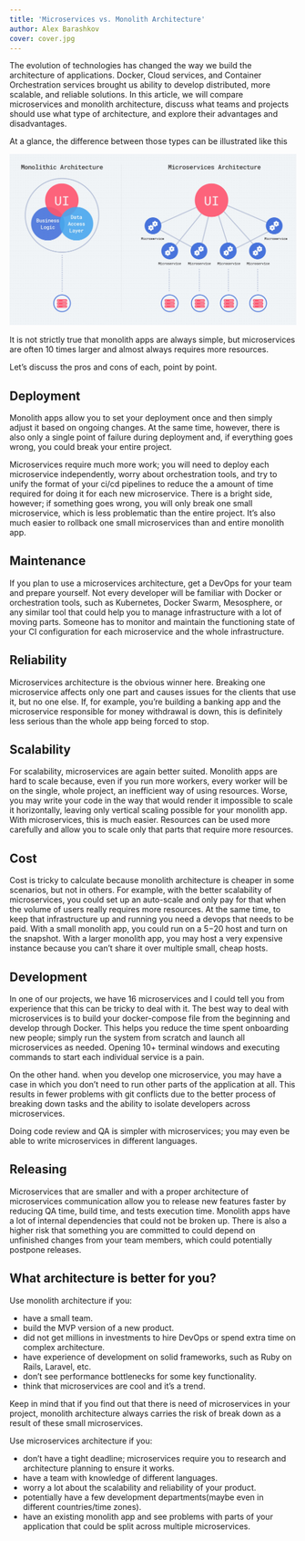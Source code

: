 ```yaml
---
title: 'Microservices vs. Monolith Architecture'
author: Alex Barashkov
cover: cover.jpg
---
```


The evolution of technologies has changed the way we build the architecture of applications. Docker, Cloud services, and Container Orchestration services brought us ability to develop distributed, more scalable, and reliable solutions. In this article, we will compare microservices and monolith architecture, discuss what teams and projects should use what type of architecture, and explore their advantages and disadvantages.

At a glance, the difference between those types can be illustrated like this

![GATSBY_EMPTY_ALT](micro1.jpg)

It is not strictly true that monolith apps are always simple, but microservices are often 10 times larger and almost always requires more resources.

Let’s discuss the pros and cons of each, point by point.

## Deployment

Monolith apps allow you to set your deployment once and then simply adjust it based on ongoing changes. At the same time, however, there is also only a single point of failure during deployment and, if everything goes wrong, you could break your entire project.

Microservices require much more work; you will need to deploy each microservice independently, worry about orchestration tools, and try to unify the format of your ci/cd pipelines to reduce the a amount of time required for doing it for each new microservice. There is a bright side, however; if something goes wrong, you will only break one small microservice, which is less problematic than the entire project. It’s also much easier to rollback one small microservices than and entire monolith app.

## Maintenance

If you plan to use a microservices architecture, get a DevOps for your team and prepare yourself. Not every developer will be familiar with Docker or orchestration tools, such as Kubernetes, Docker Swarm, Mesosphere, or any similar tool that could help you to manage infrastructure with a lot of moving parts. Someone has to monitor and maintain the functioning state of your CI configuration for each microservice and the whole infrastructure.

## Reliability

Microservices architecture is the obvious winner here. Breaking one microservice affects only one part and causes issues for the clients that use it, but no one else. If, for example, you’re building a banking app and the microservice responsible for money withdrawal is down, this is definitely less serious than the whole app being forced to stop.

## Scalability

For scalability, microservices are again better suited. Monolith apps are hard to scale because, even if you run more workers, every worker will be on the single, whole project, an inefficient way of using resources. Worse, you may write your code in the way that would render it impossible to scale it horizontally, leaving only vertical scaling possible for your monolith app. With microservices, this is much easier. Resources can be used more carefully and allow you to scale only that parts that require more resources.

## Cost

Cost is tricky to calculate because monolith architecture is cheaper in some scenarios, but not in others. For example, with the better scalability of microservices, you could set up an auto-scale and only pay for that when the volume of users really requires more resources. At the same time, to keep that infrastructure up and running you need a devops that needs to be paid. With a small monolith app, you could run on a $5-$20 host and turn on the snapshot. With a larger monolith app, you may host a very expensive instance because you can’t share it over multiple small, cheap hosts.

## Development

In one of our projects, we have 16 microservices and I could tell you from experience that this can be tricky to deal with it. The best way to deal with microservices is to build your docker-compose file from the beginning and develop through Docker. This helps you reduce the time spent onboarding new people; simply run the system from scratch and launch all microservices as needed. Opening 10+ terminal windows and executing commands to start each individual service is a pain.

On the other hand. when you develop one microservice, you may have a case in which you don’t need to run other parts of the application at all. This results in fewer problems with git conflicts due to the better process of breaking down tasks and the ability to isolate developers across microservices.

Doing code review and QA is simpler with microservices; you may even be able to write microservices in different languages.

## Releasing

Microservices that are smaller and with a proper architecture of microservices communication allow you to release new features faster by reducing QA time, build time, and tests execution time. Monolith apps have a lot of internal dependencies that could not be broken up. There is also a higher risk that something you are committed to could depend on unfinished changes from your team members, which could potentially postpone releases.

## What architecture is better for you?

Use monolith architecture if you:

- have a small team.
- build the MVP version of a new product.
- did not get millions in investments to hire DevOps or spend extra time on complex architecture.
- have experience of development on solid frameworks, such as Ruby on Rails, Laravel, etc.
- don’t see performance bottlenecks for some key functionality.
- think that microservices are cool and it’s a trend.

Keep in mind that if you find out that there is need of microservices in your project, monolith architecture always carries the risk of break down as a result of these small microservices.

Use microservices architecture if you:

- don’t have a tight deadline; microservices require you to research and architecture planning to ensure it works.
- have a team with knowledge of different languages.
- worry a lot about the scalability and reliability of your product.
- potentially have a few development departments(maybe even in different countries/time zones).
- have an existing monolith app and see problems with parts of your application that could be split across multiple microservices.
